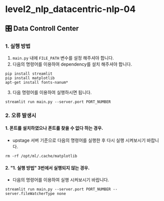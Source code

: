 # level2_nlp_datacentric-nlp-04

## 🎛️ Data Controll Center
### 1. 실행 방법
1. `main.py` 내에 `FILE_PATH` 변수를 설정 해주셔야 합니다. 
2. 다음의 명령어를 이용하여 dependency를 설치 해주셔야 합니다. 

```
pip install streamlit
pip install matplotlib
apt-get install fonts-nanum*
```

3. 다음 명령어를 이용하여 실행하시면 됩니다. 

```
streamlit run main.py --server.port PORT_NUMBER
```
### 2. 오류 발생시
#### 1. 폰트를 설치하였으나 폰트를 찾을 수 없다 하는 경우. 

- upstage 서버 기준으로 다음의 명령어를 실행한 후 다시 실행 시켜보시기 바랍니다. 

```
rm -rf /opt/ml/.cache/matplotlib
```

#### 2. "1. 실행 방법" 3번에서 실행되지 않는 경우. 

- 다음의 명령어를 이용하여 실행 시켜보시기 바랍니다. 

```
streamlit run main.py --server.port PORT_NUMBER --server.fileWatcherType none
```